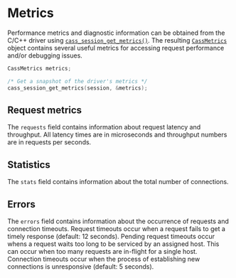 # Metrics

Performance metrics and diagnostic information can be obtained from the C/C++
driver using [`cass_session_get_metrics()`]. The resulting [`CassMetrics`] object
contains several useful metrics for accessing request performance and/or
debugging issues.

```c
CassMetrics metrics;

/* Get a snapshot of the driver's metrics */
cass_session_get_metrics(session, &metrics);

```

## Request metrics

The `requests` field  contains information about request latency and
throughput. All latency times are in microseconds and throughput
numbers are in requests per seconds.

## Statistics

The `stats` field contains information about the total number of connections.

## Errors

The `errors` field contains information about the
occurrence of requests and connection timeouts. Request timeouts occur when
a request fails to get a timely response (default: 12 seconds). Pending request
timeouts occur whens a request waits too long to be serviced by an assigned
host. This can occur when too many requests are in-flight for a single host.
Connection timeouts occur when the process of establishing new connections is
unresponsive (default: 5 seconds).

[`cass_session_get_metrics()`]: http://datastax.github.io/cpp-driver/api/struct.CassSession/#1ab3773670c98c00290bad48a6df0f9eae
[`CassMetrics`]: http://datastax.github.io/cpp-driver/api/struct.CassMetrics/
